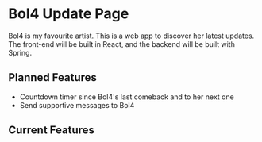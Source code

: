 # Bol4 Update Page
Bol4 is my favourite artist. This is a web app to discover her latest updates. The front-end will be built in React, and the backend will be built with Spring.

## Planned Features
- Countdown timer since Bol4's last comeback and to her next one
- Send supportive messages to Bol4

## Current Features

